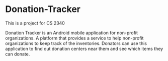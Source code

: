 # Donation-Tracker
This is a project for CS 2340

Donation Tracker is an Android mobile application for non-profit organizations.
A platform that provides a service to help non-profit organizations to keep track of the inventories.
Donators can use this application to find out donation centers near them and see which items they can donate.
